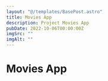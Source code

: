 ```yaml
---
layout: "@/templates/BasePost.astro"
title: Movies App
description: Project Movies App
pubDate: 2022-10-06T00:00:00Z
imgSrc: ""
imgAlt: ""
---
```


# Movies App